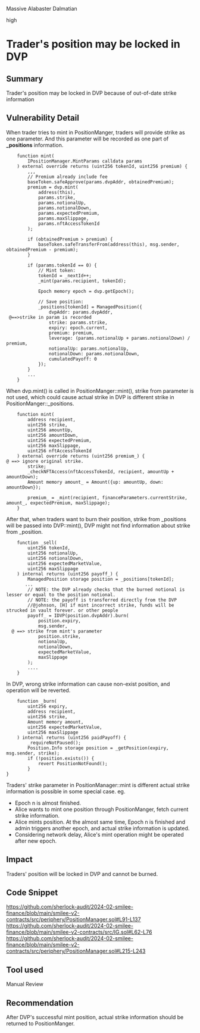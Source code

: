 Massive Alabaster Dalmatian

high

# Trader's position may be locked in DVP

## Summary
Trader's position may be locked in DVP because of out-of-date strike information

## Vulnerability Detail
When trader tries to mint in PositionManger, traders will provide strike as one parameter. And this parameter will be recorded as one part of **_positions** information. 
```solidity
    function mint(
        IPositionManager.MintParams calldata params
    ) external override returns (uint256 tokenId, uint256 premium) {
        ,,,
        // Premium already include fee
        baseToken.safeApprove(params.dvpAddr, obtainedPremium);
        premium = dvp.mint(
            address(this),
            params.strike,
            params.notionalUp,
            params.notionalDown,
            params.expectedPremium,
            params.maxSlippage,
            params.nftAccessTokenId
        );

        if (obtainedPremium > premium) {
            baseToken.safeTransferFrom(address(this), msg.sender, obtainedPremium - premium);
        }

        if (params.tokenId == 0) {
            // Mint token:
            tokenId = _nextId++;
            _mint(params.recipient, tokenId);

            Epoch memory epoch = dvp.getEpoch();

            // Save position:
            _positions[tokenId] = ManagedPosition({
                dvpAddr: params.dvpAddr,
 @==>strike in param is recorded
                strike: params.strike,
                expiry: epoch.current,
                premium: premium,
                leverage: (params.notionalUp + params.notionalDown) / premium,
                notionalUp: params.notionalUp,
                notionalDown: params.notionalDown,
                cumulatedPayoff: 0
            });
        } 
        ...
    }
```
When dvp.mint() is called in PositionManger::mint(), strike from parameter is not used, which could cause actual strike in DVP is different strike in PositionManger::_positions.

```solidity
    function mint(
        address recipient,
        uint256 strike,
        uint256 amountUp,
        uint256 amountDown,
        uint256 expectedPremium,
        uint256 maxSlippage,
        uint256 nftAccessTokenId
    ) external override returns (uint256 premium_) {
@ ==> ignore original strike.
        strike;
        _checkNFTAccess(nftAccessTokenId, recipient, amountUp + amountDown);
        Amount memory amount_ = Amount({up: amountUp, down: amountDown});

        premium_ = _mint(recipient, financeParameters.currentStrike, amount_, expectedPremium, maxSlippage);
    }
```
After that, when traders want to burn their position, strike from _positions will be passed into DVP::mint(), DVP might not find information about strike from _position.

```solidity
    function _sell(
        uint256 tokenId,
        uint256 notionalUp,
        uint256 notionalDown,
        uint256 expectedMarketValue,
        uint256 maxSlippage
    ) internal returns (uint256 payoff_) {
        ManagedPosition storage position = _positions[tokenId];
       ...
        // NOTE: the DVP already checks that the burned notional is lesser or equal to the position notional.
        // NOTE: the payoff is transferred directly from the DVP
        //@johnson, [H] if mint incorrect strike, funds will be strucked in vault forever. or other people 
        payoff_ = IDVP(position.dvpAddr).burn(
            position.expiry,
            msg.sender,
  @ ==> strike from mint's parameter  
            position.strike,
            notionalUp,
            notionalDown,
            expectedMarketValue,
            maxSlippage
        );
        ....
    }
```
In DVP, wrong strike information can cause non-exist position, and operation will be reverted.
```solidity
    function _burn(
        uint256 expiry,
        address recipient,
        uint256 strike,
        Amount memory amount,
        uint256 expectedMarketValue,
        uint256 maxSlippage
    ) internal returns (uint256 paidPayoff) {
        _requireNotPaused();
        Position.Info storage position = _getPosition(expiry, msg.sender, strike);
        if (!position.exists()) {
            revert PositionNotFound();
        }
}
```

Traders' strike parameter in PositionManager::mint is different actual strike information is possible in some special case.
eg.
- Epoch n is almost finished.
- Alice wants to mint one position through PositionManger, fetch current strike information.
- Alice mints position. At the almost same time, Epoch n is finished and admin triggers another epoch, and actual strike information is updated.
- Considering network delay, Alice's mint operation might be operated after new epoch.

## Impact
Traders' position will be locked in DVP and cannot be burned.

## Code Snippet
https://github.com/sherlock-audit/2024-02-smilee-finance/blob/main/smilee-v2-contracts/src/periphery/PositionManager.sol#L91-L137
https://github.com/sherlock-audit/2024-02-smilee-finance/blob/main/smilee-v2-contracts/src/IG.sol#L62-L76
https://github.com/sherlock-audit/2024-02-smilee-finance/blob/main/smilee-v2-contracts/src/periphery/PositionManager.sol#L215-L243
## Tool used

Manual Review

## Recommendation
After DVP's successful mint position, actual strike information should be returned to PositionManger.